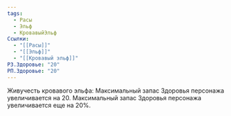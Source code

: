 ```yaml
---
tags:
  - Расы
  - Эльф
  - КровавыйЭльф
Ссылки:
  - "[[Расы]]"
  - "[[Эльф]]"
  - "[[Кровавый эльф]]"
РЗ.Здоровье: "20"
РП.Здоровье: "20"
---
```

Живучесть кровавого эльфа:
Максимальный запас Здоровья персонажа увеличивается на 20.
Максимальный запас Здоровья персонажа увеличивается еще на 20%. 









